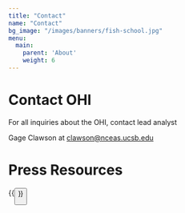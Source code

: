 ```yaml
---
title: "Contact"
name: "Contact"
bg_image: "/images/banners/fish-school.jpg"
menu:
  main:
    parent: 'About'
    weight: 6
---
```


# Contact OHI
For all inquiries about the OHI, contact lead analyst

Gage Clawson at clawson@nceas.ucsb.edu

# Press Resources

{{<button text="Logo" link="/data/downloads/ohi-press-logo.eps" icon="/images/misc/download-icon.svg" >}}